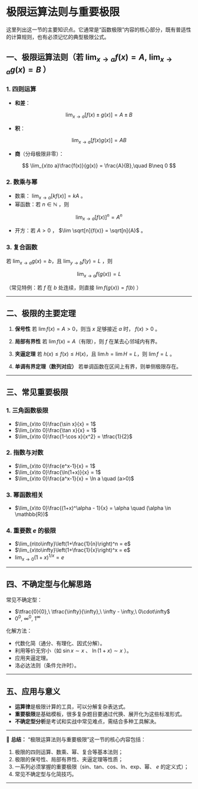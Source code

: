 # 极限运算法则与重要极限
这里列出这一节的主要知识点。它通常是“函数极限”内容的核心部分，既有普适性的计算规则，也有必须记忆的典型极限公式。


## 一、极限运算法则（若 $\lim_{x\to a} f(x)=A,\ \lim_{x\to a} g(x)=B$ ）

### 1. 四则运算

* **和差**：

$$
\lim_{x\to a}[f(x)\pm g(x)] = A \pm B
$$
* **积**：

$$
\lim_{x\to a}[f(x)g(x)] = AB
$$

* **商**（分母极限非零）：

$$
\lim_{x\to a}\frac{f(x)}{g(x)} = \frac{A}{B},\quad B\neq 0
$$

### 2. 数乘与幂

* 数乘： $\lim_{x\to a}[k f(x)] = kA$ 。
* 幂函数：若 $n\in\mathbb{N}$ ，则

$$
\lim_{x\to a}[f(x)]^n = A^n
$$

* 开方：若 $A>0$ ， $\lim \sqrt[n]{f(x)} = \sqrt[n]{A}$ 。

### 3. 复合函数

若 $\lim_{x\to a} g(x) = b$，且 $\lim_{y\to b} f(y) = L$ ，则

$$
\lim_{x\to a} f(g(x)) = L
$$

（常见特例：若 $f$ 在 $b$ 处连续，则直接 $\lim f(g(x))=f(b)$ ）

---

## 二、极限的主要定理

1. **保号性**
   若 $\lim f(x)=A>0$，则当 $x$ 足够接近 $a$ 时， $f(x)>0$ 。

2. **局部有界性**
   若 $\lim f(x)=A$（有限），则 $f$ 在某去心邻域内有界。

3. **夹逼定理**
   若 $h(x)\le f(x)\le H(x)$，且 $\lim h=\lim H=L$，则 $\lim f=L$ 。

4. **单调有界定理（数列对应）**
   若单调函数在区间上有界，则单侧极限存在。

---

## 三、常见重要极限

### 1. 三角函数极限
- $\lim_{x\to 0}\frac{\sin x}{x} = 1$
- $\lim_{x\to 0}\frac{\tan x}{x} = 1$
- $\lim_{x\to 0}\frac{1-\cos x}{x^2} = \tfrac{1}{2}$

### 2. 指数与对数

- $\lim_{x\to 0}\frac{e^x-1}{x} = 1$
- $\lim_{x\to 0}\frac{\ln(1+x)}{x} = 1$
- $\lim_{x\to 0}\frac{a^x-1}{x} = \ln a \quad (a>0)$

### 3. 幂函数相关

- $\lim_{x\to 0}\frac{(1+x)^\alpha - 1}{x} = \alpha \quad (\alpha \in \mathbb{R})$

### 4. 重要数 $e$ 的极限

- $\lim_{n\to\infty}\left(1+\frac{1}{n}\right)^n = e$
- $\lim_{x\to\infty}\left(1+\frac{1}{x}\right)^x = e$
- $\lim_{x\to 0}(1+x)^{1/x} = e$

---

## 四、不确定型与化解思路

常见不确定型：

- $\tfrac{0}{0},\ \tfrac{\infty}{\infty},\ \infty - \infty,\ 0\cdot\infty$
- $0^0,\ \infty^0,\ 1^\infty$

化解方法：

* 代数化简（通分、有理化、因式分解）。
* 利用等价无穷小（如 $\sin x \sim x$ 、 $\ln(1+x)\sim x$ ）。
* 应用夹逼定理。
* 洛必达法则（条件允许时）。

---

## 五、应用与意义

* **运算律**是极限计算的工具，可以分解复杂表达式。
* **重要极限**是基础模板，很多复杂题目要通过代换、展开化为这些标准形式。
* **不确定型分析**是考试和实战中常见难点，需结合多种工具解决。

---

📌 **总结：**
“极限运算法则与重要极限”这一节的核心内容包括：

1. 极限的四则运算、数乘、幂、复合等基本法则；
2. 极限的保号性、局部有界性、夹逼定理等性质；
3. 一系列必须掌握的重要极限（sin、tan、cos、ln、exp、幂、 $e$ 的定义式）；
4. 常见不确定型与化简技巧。

---

